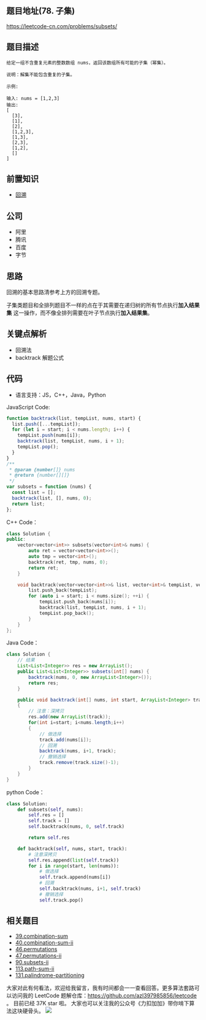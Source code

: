 ## 题目地址(78. 子集)

https://leetcode-cn.com/problems/subsets/

## 题目描述

```
给定一组不含重复元素的整数数组 nums，返回该数组所有可能的子集（幂集）。

说明：解集不能包含重复的子集。

示例:

输入: nums = [1,2,3]
输出:
[
  [3],
  [1],
  [2],
  [1,2,3],
  [1,3],
  [2,3],
  [1,2],
  []
]

```

## 前置知识

- [回溯](https://github.com/azl397985856/leetcode/blob/master/thinkings/backtrack.md)

## 公司

- 阿里
- 腾讯
- 百度
- 字节

## 思路

回溯的基本思路清参考上方的回溯专题。

子集类题目和全排列题目不一样的点在于其需要在递归树的所有节点执行**加入结果集** 这一操作，而不像全排列需要在叶子节点执行**加入结果集**。

## 关键点解析

- 回溯法
- backtrack 解题公式

## 代码

- 语言支持：JS，C++，Java，Python

JavaScript Code:

```js
function backtrack(list, tempList, nums, start) {
  list.push([...tempList]);
  for (let i = start; i < nums.length; i++) {
    tempList.push(nums[i]);
    backtrack(list, tempList, nums, i + 1);
    tempList.pop();
  }
}
/**
 * @param {number[]} nums
 * @return {number[][]}
 */
var subsets = function (nums) {
  const list = [];
  backtrack(list, [], nums, 0);
  return list;
};
```

C++ Code：

```C++
class Solution {
public:
    vector<vector<int>> subsets(vector<int>& nums) {
        auto ret = vector<vector<int>>();
        auto tmp = vector<int>();
        backtrack(ret, tmp, nums, 0);
        return ret;
    }

    void backtrack(vector<vector<int>>& list, vector<int>& tempList, vector<int>& nums, int start) {
        list.push_back(tempList);
        for (auto i = start; i < nums.size(); ++i) {
            tempList.push_back(nums[i]);
            backtrack(list, tempList, nums, i + 1);
            tempList.pop_back();
        }
    }
};
```

Java Code：

```java
class Solution {
    // 结果
    List<List<Integer>> res = new ArrayList();
    public List<List<Integer>> subsets(int[] nums) {
        backtrack(nums, 0, new ArrayList<Integer>());
        return res;
    }

    public void backtrack(int[] nums, int start, ArrayList<Integer> track)
    {
        // 注意：深拷贝
        res.add(new ArrayList(track));
        for(int i=start; i<nums.length;i++)
        {
            // 做选择
            track.add(nums[i]);
            // 回溯
            backtrack(nums, i+1, track);
            // 撤销选择
            track.remove(track.size()-1);
        }
    }
}
```

python Code：

```py
class Solution:
    def subsets(self, nums):
        self.res = []
        self.track = []
        self.backtrack(nums, 0, self.track)

        return self.res

    def backtrack(self, nums, start, track):
        # 注意深拷贝
        self.res.append(list(self.track))
        for i in range(start, len(nums)):
            # 做选择
            self.track.append(nums[i])
            # 回溯
            self.backtrack(nums, i+1, self.track)
            # 撤销选择
            self.track.pop()
```

## 相关题目

- [39.combination-sum](./39.combination-sum.md)
- [40.combination-sum-ii](./40.combination-sum-ii.md)
- [46.permutations](./46.permutations.md)
- [47.permutations-ii](./47.permutations-ii.md)
- [90.subsets-ii](./90.subsets-ii.md)
- [113.path-sum-ii](./113.path-sum-ii.md)
- [131.palindrome-partitioning](./131.palindrome-partitioning.md)

大家对此有何看法，欢迎给我留言，我有时间都会一一查看回答。更多算法套路可以访问我的 LeetCode 题解仓库：https://github.com/azl397985856/leetcode 。 目前已经 37K star 啦。
大家也可以关注我的公众号《力扣加加》带你啃下算法这块硬骨头。
![](https://tva1.sinaimg.cn/large/007S8ZIlly1gfcuzagjalj30p00dwabs.jpg)
